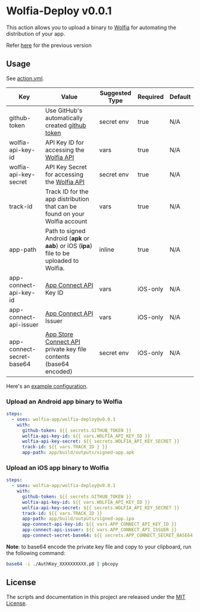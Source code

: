 # Wolfia-Deploy v0.0.1

This action allows you to upload a binary to [Wolfia](https://wolfia.com) for automating the distribution of your app.

Refer [here](https://github.com/actions/wolfia-deploy/tree/releases/) for the previous version

## Usage

See [action.yml](action.yml).

| Key                       | Value                                                                                                                                                                               | Suggested Type | Required | Default |
|---------------------------|-------------------------------------------------------------------------------------------------------------------------------------------------------------------------------------|----------------|----------|---------|
| github-token              | Use GitHub's automatically created [github token](https://docs.github.com/en/actions/security-guides/automatic-token-authentication#example-1-passing-the-github_token-as-an-input) | secret env     | true     | N/A     |
| wolfia-api-key-id         | API Key ID for accessing the [Wolfia API](https://wolfia.com/docs/#generate-an-api-key)                                                                                             | vars           | true     | N/A     |
| wolfia-api-key-secret     | API Key Secret for accessing the [Wolfia API](https://wolfia.com/docs/#generate-an-api-key)                                                                                         | secret env     | true     | N/A     |
| track-id                  | Track ID for the app distribution that can be found on your Wolfia account                                                                                                          | vars           | true     | N/A     |
| app-path                  | Path to signed Android (**apk** or **aab**) or iOS (**ipa**) file to be uploaded to Wolfia.                                                                                         | inline         | true     | N/A     |
| app-connect-api-key-id    | [App Connect API](https://developer.apple.com/documentation/appstoreconnectapi/creating_api_keys_for_app_store_connect_api) Key ID                                                  | vars           | iOS-only | N/A     |
| app-connect-api-issuer    | [App Connect API](https://developer.apple.com/documentation/appstoreconnectapi/creating_api_keys_for_app_store_connect_api) Issuer                                                  | vars           | iOS-only | N/A     |
| app-connect-secret-base64 | [App Store Connect API](https://developer.apple.com/documentation/appstoreconnectapi/creating_api_keys_for_app_store_connect_api) private key file contents (base64 encoded)        | secret env     | iOS-only | N/A     |

Here's an [example configuration](.github/workflows/test.yml).

### Upload an Android app binary to Wolfia

```yaml
steps:
  - uses: wolfia-app/wolfia-deploy@v0.0.1
    with:
      github-token: ${{ secrets.GITHUB_TOKEN }}
      wolfia-api-key-id: ${{ vars.WOLFIA_API_KEY_ID }}
      wolfia-api-key-secret: ${{ secrets.WOLFIA_API_KEY_SECRET }}
      track-id: ${{ vars.TRACK_ID } }}
      app-path: app/build/outputs/signed-app.apk
```

### Upload an iOS app binary to Wolfia

```yaml
steps:
  - uses: wolfia-app/wolfia-deploy@v0.0.1
    with:
      github-token: ${{ secrets.GITHUB_TOKEN }}
      wolfia-api-key-id: ${{ vars.WOLFIA_API_KEY_ID }}
      wolfia-api-key-secret: ${{ secrets.WOLFIA_API_KEY_SECRET }}
      track-id: ${{ vars.TRACK_ID }}
      app-path: app/build/outputs/signed-app.ipa
      app-connect-api-key-id: ${{ vars.APP_CONNECT_API_KEY_ID }}
      app-connect-api-issuer: ${{ vars.APP_CONNECT_API_ISSUER }}
      app-connect-secret-base64: ${{ secrets.APP_CONNECT_SECRET_BASE64 }}
```

**Note**: to base64 encode the private key file and copy to your clipboard, run the following command:

```bash
base64 -i ./AuthKey_XXXXXXXXXX.p8 | pbcopy
```

## License

The scripts and documentation in this project are released under the [MIT License](LICENSE).
